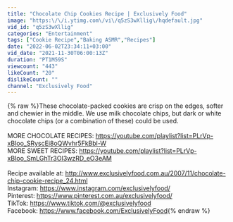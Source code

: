 ```yaml
---
title: "Chocolate Chip Cookies Recipe | Exclusively Food"
image: "https:\/\/i.ytimg.com\/vi\/q5zS3wXllig\/hqdefault.jpg"
vid_id: "q5zS3wXllig"
categories: "Entertainment"
tags: ["Cookie Recipe","Baking ASMR","Recipes"]
date: "2022-06-02T23:34:11+03:00"
vid_date: "2021-11-30T06:00:13Z"
duration: "PT1M59S"
viewcount: "443"
likeCount: "20"
dislikeCount: ""
channel: "Exclusively Food"
---
```

{% raw %}These chocolate-packed cookies are crisp on the edges, softer and chewier in the middle. We use milk chocolate chips, but dark or white chocolate chips (or a combination of these) could be used. <br /><br />MORE CHOCOLATE RECIPES: <a rel="nofollow" target="blank" href="https://youtube.com/playlist?list=PLrVp-xBIoo_SRyscEi8oQWvhr5FkBbl-W">https://youtube.com/playlist?list=PLrVp-xBIoo_SRyscEi8oQWvhr5FkBbl-W</a><br />MORE SWEET RECIPES: <a rel="nofollow" target="blank" href="https://youtube.com/playlist?list=PLrVp-xBIoo_SmLGhTr3OI3wzRD_eO3eAM">https://youtube.com/playlist?list=PLrVp-xBIoo_SmLGhTr3OI3wzRD_eO3eAM</a><br /><br />Recipe available at: <a rel="nofollow" target="blank" href="http://www.exclusivelyfood.com.au/2007/11/chocolate-chip-cookie-recipe_24.html">http://www.exclusivelyfood.com.au/2007/11/chocolate-chip-cookie-recipe_24.html</a><br />Instagram: <a rel="nofollow" target="blank" href="https://www.instagram.com/exclusivelyfood/">https://www.instagram.com/exclusivelyfood/</a><br />Pinterest: <a rel="nofollow" target="blank" href="https://www.pinterest.com.au/exclusivelyfood/">https://www.pinterest.com.au/exclusivelyfood/</a><br />TikTok: <a rel="nofollow" target="blank" href="https://www.tiktok.com/@exclusivelyfood">https://www.tiktok.com/@exclusivelyfood</a><br />Facebook: <a rel="nofollow" target="blank" href="https://www.facebook.com/ExclusivelyFood">https://www.facebook.com/ExclusivelyFood</a>{% endraw %}
